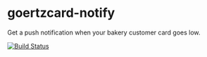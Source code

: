 # goertzcard-notify
Get a push notification when your bakery customer card goes low.

[![Build Status](https://travis-ci.com/else/goertzcard-notify.svg?branch=master)](https://travis-ci.com/else/goertzcard-notify)
